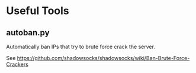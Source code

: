 Useful Tools
===========

autoban.py
----------

Automatically ban IPs that try to brute force crack the server.

See https://github.com/shadowsocks/shadowsocks/wiki/Ban-Brute-Force-Crackers
